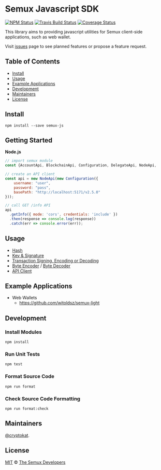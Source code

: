 # Semux Javascript SDK

[![NPM Status](https://img.shields.io/npm/v/semux-js.svg)](https://www.npmjs.com/package/semux-js)
[![Travis Build Status](https://travis-ci.com/semuxproject/semux-js.svg?branch=master)](https://travis-ci.com/semuxproject/semux-js)
[![Coverage Status](https://coveralls.io/repos/github/semuxproject/semux-js/badge.svg?branch=master)](https://coveralls.io/github/semuxproject/semux-js?branch=master)

This library aims to providing javascript utilities for Semux client-side applications, such as web wallet.

Visit [issues](https://github.com/semuxproject/semux-js/issues) page to see planned features or propose a feature request.

## Table of Contents

- [Install](#install)
- [Usage](#usage)
- [Example Applications](#example-applications)
- [Development](#development)
- [Maintainers](#maintainers)
- [License](#license)

## Install

```
npm install --save semux-js
```

## Getting Started

**Node.js**

```javascript
// import semux module
const {AccountApi, BlockchainApi, Configuration, DelegateApi, NodeApi, ToolApi, WalletApi} = require("semux-js");

// create an API client
const api = new NodeApi(new Configuration({
    username: "user",
    password: "pass",
    basePath: "http://localhost:5171/v2.5.0"
}));

// call GET /info API
api
  .getInfo({ mode: 'cors', credentials: 'include' })
  .then(response => console.log(response))
  .catch(err => console.error(err));
```

## Usage

- [Hash](https://github.com/semuxproject/semux-js/blob/master/src/lib/Hash.spec.ts)
- [Key & Signature](https://github.com/semuxproject/semux-js/blob/master/src/lib/Key.spec.ts)
- [Transaction Signing, Encoding or Decoding](https://github.com/semuxproject/semux-js/blob/master/src/lib/Transaction.spec.ts)
- [Byte Encoder](https://github.com/semuxproject/semux-js/blob/master/src/lib/SimpleDecoder.spec.ts) / [Byte Decoder](https://github.com/semuxproject/semux-js/blob/master/src/lib/SimpleDecoder.spec.ts)
- [API Client](https://github.com/semuxproject/semux-js/blob/master/src/lib/api/api.spec.ts)

## Example Applications

- Web Wallets
  - https://github.com/witoldsz/semux-light

## Development

### Install Modules

```
npm install
```

### Run Unit Tests

```
npm test
```

### Format Source Code

```
npm run format
```

### Check Source Code Formatting

```
npm run format:check
```

## Maintainers

[@cryptokat](https://github.com/cryptokat/).

## License

[MIT](LICENSE) © [The Semux Developers](https://github.com/semuxproject)
